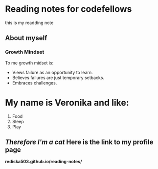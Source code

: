 # Reading notes for codefellows
this is my readding note
## About myself

### Growth Mindset
 To me growth midset is:
 - Views failure as an opportunity to learn.
 - Believes failures are just temporary setbacks.
 - Embraces challenges.


My name is Veronika and like:
==========================
1. Food
1. Sleep
1. Play


***Therefore I'm a cat***
Here is the link to my profile page 
------------------

**rediska503.github.io/reading-notes/**






